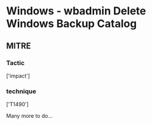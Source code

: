 # Windows - wbadmin Delete Windows Backup Catalog

## MITRE

### Tactic
['impact']

### technique
['T1490']

Many more to do...
